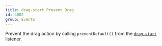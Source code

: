 ```yaml
---
title: drag-start Prevent Drag
id: 4002
group: Events
---
```


Prevent the drag action by calling <code class="js keyword">preventDefault()</code> from the <a href="{{ '/docs/#event:drag-start' | url }}"><code class="js plain">drag-start</code></a> listener.
